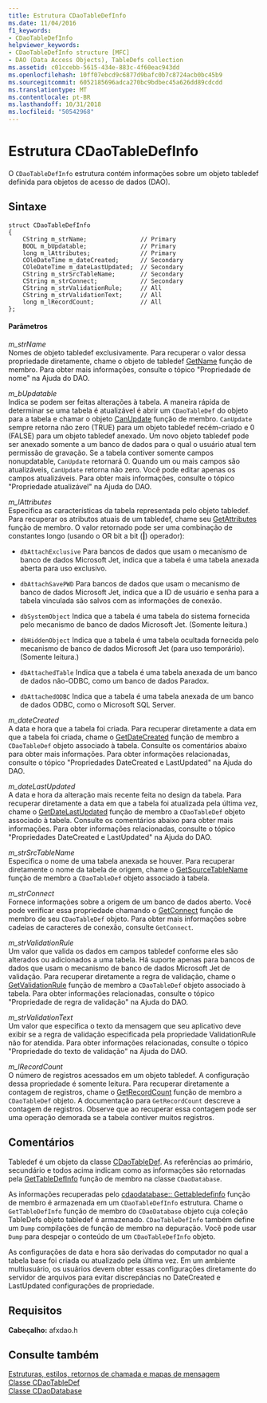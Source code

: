 ```yaml
---
title: Estrutura CDaoTableDefInfo
ms.date: 11/04/2016
f1_keywords:
- CDaoTableDefInfo
helpviewer_keywords:
- CDaoTableDefInfo structure [MFC]
- DAO (Data Access Objects), TableDefs collection
ms.assetid: c01ccebb-5615-434e-883c-4f60eac943dd
ms.openlocfilehash: 10ff07ebcd9c6877d9bafc0b7c8724acb0bc45b9
ms.sourcegitcommit: 6052185696adca270bc9bdbec45a626dd89cdcdd
ms.translationtype: MT
ms.contentlocale: pt-BR
ms.lasthandoff: 10/31/2018
ms.locfileid: "50542968"
---
```

# <a name="cdaotabledefinfo-structure"></a>Estrutura CDaoTableDefInfo

O `CDaoTableDefInfo` estrutura contém informações sobre um objeto tabledef definida para objetos de acesso de dados (DAO).

## <a name="syntax"></a>Sintaxe

```
struct CDaoTableDefInfo
{
    CString m_strName;               // Primary
    BOOL m_bUpdatable;               // Primary
    long m_lAttributes;              // Primary
    COleDateTime m_dateCreated;      // Secondary
    COleDateTime m_dateLastUpdated;  // Secondary
    CString m_strSrcTableName;       // Secondary
    CString m_strConnect;            // Secondary
    CString m_strValidationRule;     // All
    CString m_strValidationText;     // All
    long m_lRecordCount;             // All
};
```

#### <a name="parameters"></a>Parâmetros

*m_strName*<br/>
Nomes de objeto tabledef exclusivamente. Para recuperar o valor dessa propriedade diretamente, chame o objeto de tabledef [GetName](../../mfc/reference/cdaotabledef-class.md#getname) função de membro. Para obter mais informações, consulte o tópico "Propriedade de nome" na Ajuda do DAO.

*m_bUpdatable*<br/>
Indica se podem ser feitas alterações à tabela. A maneira rápida de determinar se uma tabela é atualizável é abrir um `CDaoTableDef` do objeto para a tabela e chamar o objeto [CanUpdate](../../mfc/reference/cdaotabledef-class.md#canupdate) função de membro. `CanUpdate` sempre retorna não zero (TRUE) para um objeto tabledef recém-criado e 0 (FALSE) para um objeto tabledef anexado. Um novo objeto tabledef pode ser anexado somente a um banco de dados para o qual o usuário atual tem permissão de gravação. Se a tabela contiver somente campos nonupdatable, `CanUpdate` retornará 0. Quando um ou mais campos são atualizáveis, `CanUpdate` retorna não zero. Você pode editar apenas os campos atualizáveis. Para obter mais informações, consulte o tópico "Propriedade atualizável" na Ajuda do DAO.

*m_lAttributes*<br/>
Especifica as características da tabela representada pelo objeto tabledef. Para recuperar os atributos atuais de um tabledef, chame seu [GetAttributes](../../mfc/reference/cdaotabledef-class.md#getattributes) função de membro. O valor retornado pode ser uma combinação de constantes longo (usando o OR bit a bit (**&#124;**) operador):

- `dbAttachExclusive` Para bancos de dados que usam o mecanismo de banco de dados Microsoft Jet, indica que a tabela é uma tabela anexada aberta para uso exclusivo.

- `dbAttachSavePWD` Para bancos de dados que usam o mecanismo de banco de dados Microsoft Jet, indica que a ID de usuário e senha para a tabela vinculada são salvos com as informações de conexão.

- `dbSystemObject` Indica que a tabela é uma tabela do sistema fornecida pelo mecanismo de banco de dados Microsoft Jet. (Somente leitura.)

- `dbHiddenObject` Indica que a tabela é uma tabela ocultada fornecida pelo mecanismo de banco de dados Microsoft Jet (para uso temporário). (Somente leitura.)

- `dbAttachedTable` Indica que a tabela é uma tabela anexada de um banco de dados não-ODBC, como um banco de dados Paradox.

- `dbAttachedODBC` Indica que a tabela é uma tabela anexada de um banco de dados ODBC, como o Microsoft SQL Server.

*m_dateCreated*<br/>
A data e hora que a tabela foi criada. Para recuperar diretamente a data em que a tabela foi criada, chame o [GetDateCreated](../../mfc/reference/cdaotabledef-class.md#getdatecreated) função de membro a `CDaoTableDef` objeto associado à tabela. Consulte os comentários abaixo para obter mais informações. Para obter informações relacionadas, consulte o tópico "Propriedades DateCreated e LastUpdated" na Ajuda do DAO.

*m_dateLastUpdated*<br/>
A data e hora da alteração mais recente feita no design da tabela. Para recuperar diretamente a data em que a tabela foi atualizada pela última vez, chame o [GetDateLastUpdated](../../mfc/reference/cdaotabledef-class.md#getdatelastupdated) função de membro a `CDaoTableDef` objeto associado à tabela. Consulte os comentários abaixo para obter mais informações. Para obter informações relacionadas, consulte o tópico "Propriedades DateCreated e LastUpdated" na Ajuda do DAO.

*m_strSrcTableName*<br/>
Especifica o nome de uma tabela anexada se houver. Para recuperar diretamente o nome da tabela de origem, chame o [GetSourceTableName](../../mfc/reference/cdaotabledef-class.md#getsourcetablename) função de membro a `CDaoTableDef` objeto associado à tabela.

*m_strConnect*<br/>
Fornece informações sobre a origem de um banco de dados aberto. Você pode verificar essa propriedade chamando o [GetConnect](../../mfc/reference/cdaotabledef-class.md#getconnect) função de membro de seu `CDaoTableDef` objeto. Para obter mais informações sobre cadeias de caracteres de conexão, consulte `GetConnect`.

*m_strValidationRule*<br/>
Um valor que valida os dados em campos tabledef conforme eles são alterados ou adicionados a uma tabela. Há suporte apenas para bancos de dados que usam o mecanismo de banco de dados Microsoft Jet de validação. Para recuperar diretamente a regra de validação, chame o [GetValidationRule](../../mfc/reference/cdaotabledef-class.md#getvalidationrule) função de membro a `CDaoTableDef` objeto associado à tabela. Para obter informações relacionadas, consulte o tópico "Propriedade de regra de validação" na Ajuda do DAO.

*m_strValidationText*<br/>
Um valor que especifica o texto da mensagem que seu aplicativo deve exibir se a regra de validação especificada pela propriedade ValidationRule não for atendida. Para obter informações relacionadas, consulte o tópico "Propriedade do texto de validação" na Ajuda do DAO.

*m_lRecordCount*<br/>
O número de registros acessados em um objeto tabledef. A configuração dessa propriedade é somente leitura. Para recuperar diretamente a contagem de registros, chame o [GetRecordCount](../../mfc/reference/cdaotabledef-class.md#getrecordcount) função de membro a `CDaoTableDef` objeto. A documentação para `GetRecordCount` descreve a contagem de registros. Observe que ao recuperar essa contagem pode ser uma operação demorada se a tabela contiver muitos registros.

## <a name="remarks"></a>Comentários

Tabledef é um objeto da classe [CDaoTableDef](../../mfc/reference/cdaotabledef-class.md). As referências ao primário, secundário e todos acima indicam como as informações são retornadas pela [GetTableDefInfo](../../mfc/reference/cdaodatabase-class.md#gettabledefinfo) função de membro na classe `CDaoDatabase`.

As informações recuperadas pelo [cdaodatabase:: Gettabledefinfo](../../mfc/reference/cdaodatabase-class.md#gettabledefinfo) função de membro é armazenada em um `CDaoTableDefInfo` estrutura. Chame o `GetTableDefInfo` função de membro do `CDaoDatabase` objeto cuja coleção TableDefs objeto tabledef é armazenado. `CDaoTableDefInfo` também define um `Dump` compilações de função de membro na depuração. Você pode usar `Dump` para despejar o conteúdo de um `CDaoTableDefInfo` objeto.

As configurações de data e hora são derivadas do computador no qual a tabela base foi criada ou atualizado pela última vez. Em um ambiente multiusuário, os usuários devem obter essas configurações diretamente do servidor de arquivos para evitar discrepâncias no DateCreated e LastUpdated configurações de propriedade.

## <a name="requirements"></a>Requisitos

**Cabeçalho:** afxdao.h

## <a name="see-also"></a>Consulte também

[Estruturas, estilos, retornos de chamada e mapas de mensagem](../../mfc/reference/structures-styles-callbacks-and-message-maps.md)<br/>
[Classe CDaoTableDef](../../mfc/reference/cdaotabledef-class.md)<br/>
[Classe CDaoDatabase](../../mfc/reference/cdaodatabase-class.md)
